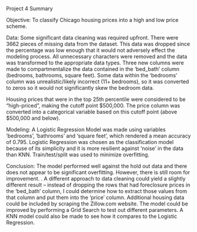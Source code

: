 
Project 4 Summary

Objective: To classify Chicago housing prices into a high and low price scheme.

Data: Some significant data cleaning was required upfront. There were 3662 pieces of missing data from the dataset. This data was dropped since the percentage was low enough that it would not adversely effect the modeling process.  All unnecessary characters were removed and the data was transformed to the appropriate data types. Three new columns were made to compartmentalize the data contained in the ‘bed_bath’ column (bedrooms, bathrooms, square feet). Some data within the ‘bedrooms’ column was unrealistic/likely incorrect (11+ bedrooms), so it was converted to zeros so it would not significantly skew the bedroom data. 

Housing prices that were in the top 25th percentile were considered to be “high-priced”, making the cutoff point $500,000. The price column was converted into a categorical variable based on this cutoff point (above $500,000 and below).

Modeling: A Logistic Regression Model was made using variables ‘bedrooms’, ‘bathrooms’ and ‘square feet’, which rendered a mean accuracy of 0.795. Logistic Regression was chosen as the classification model because of its simplicity and it is more resilient against ‘noise’ in the data than KNN. Train/test/split was used to minimize overfitting.

Conclusion: The model performed well against the hold out data and there does not appear to be significant overfitting. However, there is still room for improvement. . A different approach to data cleaning could yield a slightly different result – instead of dropping the rows that had foreclosure prices in the ‘bed_bath’ column, I could determine how to extract those values from that column and put them into the ‘price’ column. Additional housing data could be included by scraping the Zillow.com website. The model could be improved by performing a Grid Search to test out different parameters. A KNN model could also be made to see how it compares to the Logistic Regression. 

